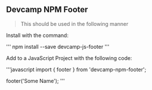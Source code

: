 ## Devcamp NPM Footer

> This should be used in the following manner

Install with the command:

'''
npm install --save devcamp-js-footer
'''

Add to a JavaScript Project with the following code:

'''javascript
import { footer } from 'devcamp-npm-footer';

footer('Some Name');
'''
